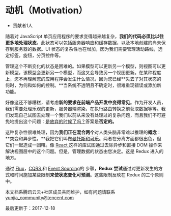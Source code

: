 # 动机（Motivation）

- 贡献者1人

  

随着对 JavaScript 单页应用程序的要求变得越来越复杂，**我们的代码必须比以往更多地处理状态**。此状态可以包括服务器响应和缓存数据，以及本地创建的尚未保存到服务器的数据。UI 状态的复杂性也在增加，因为我们需要管理活动路线，选定标签，旋钮，分页控件等。

管理这个不断变化的状态是困难的。如果模型可以更新另一个模型，则视图可以更新模型，该模型会更新另一个模型，而这又会导致另一个视图更新。在某种程度上，您不再理解您的应用程序会发生什么情况，因为您已经**失去了对其状态的何时，为何和如何的控制。**当系统不透明且不确定时，很难重现错误或添加新功能。

好像这还不够糟糕，请考虑**新的要求在前端产品开发中变得常见**。作为开发人员，我们需要处理乐观的更新，服务器端渲染，在执行路由转换之前获取数据等等。我们发现自己试图去处理一个我们以前从来没有处理过的复杂问题，而且我们不可避免地提出这个问题：[是放弃的时候了吗？](http://www.quirksmode.org/blog/archives/2015/07/stop_pushing_th.html)答案是**否定的。**

这种复杂性很难处理，因为**我们正在混合两个**对人类头脑非常难以推理的**概念**：**突变和异步性。**我把它们叫做[曼托斯和可乐](https://en.wikipedia.org/wiki/Diet_Coke_and_Mentos_eruption)。两者在分离方面都很出色，但它们一起造成一团糟。像 [React ](http://facebook.github.io/react)这样的库试图通过去除异步和直接 DOM 操作来解决视图层中的这个问题。但是，管理数据的状态由您决定。这是 Redux 进入的地方。

通过 [Flux](http://facebook.github.io/flux)，[CQRS ](http://martinfowler.com/bliki/CQRS.html)和 [Event Sourcing](http://martinfowler.com/eaaDev/EventSourcing.html)的 步骤，**Redux 尝试**通过对更新发生的方式和时间施加某些限制**来使状态变化可预测**。这些限制反映在 Redux 的三个原则中。

本文档系腾讯云云+社区成员共同维护，如有问题请联系 yunjia_community@tencent.com

最后更新于：2017-12-18